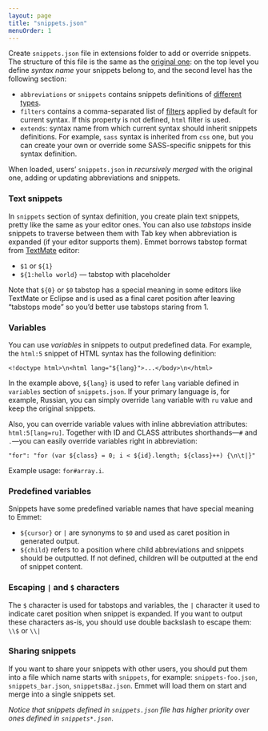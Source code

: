 ```yaml
---
layout: page
title: "snippets.json"
menuOrder: 1
---
```

Create `snippets.json` file in extensions folder to add or override snippets. The structure of this file is the same as the [original one](https://github.com/emmetio/emmet/blob/master/lib/snippets.json): on the top level you define _syntax name_ your snippets belong to, and the second level has the following section:

* `abbreviations` or `snippets` contains snippets definitions of [different types](/abbreviations/types/).
* `filters` contains a comma-separated list of [filters](/filters/) applied by default for current syntax. If this property is not defined, `html` filter is used.
* `extends`: syntax name from which current syntax should inherit snippets definitions. For example, `sass` syntax is inherited from `css` one, but you can create your own or override some SASS-specific snippets for this syntax definition.

When loaded, users’ `snippets.json` in _recursively merged_ with the original one, adding or updating abbreviations and snippets.

### Text snippets ###

In `snippets` section of syntax definition, you create plain text snippets, pretty like the same as your editor ones. You can also use _tabstops_ inside snippets to traverse between them with Tab key when abbreviation is expanded (if your editor supports them). Emmet borrows tabstop format from [TextMate](http://macromates.com) editor:

* `$1` or `${1}`
* `${1:hello world}` — tabstop with placeholder

Note that `${0}` or `$0` tabstop has a special meaning in some editors like TextMate or Eclipse and is used as a final caret position after leaving “tabstops mode” so you’d better use tabstops staring from 1.

### Variables ###

You can use _variables_ in snippets to output predefined data. For example, the `html:5` snippet of HTML syntax has the following definition:

    <!doctype html>\n<html lang="${lang}">...</body>\n</html>

In the example above, `${lang}` is used to refer `lang` variable defined in `variables` section of `snippets.json`. If your primary language is, for example, Russian, you can simply override `lang` variable with `ru` value and keep the original snippets.

Also, you can override variable values with inline abbreviation attributes: `html:5[lang=ru]`. Together with ID and CLASS attributes shorthands—`#` and `.`—you can easily override variables right in abbreviation:

    "for": "for (var ${class} = 0; i < ${id}.length; ${class}++) {\n\t|}"

Example usage: `for#array.i`.

### Predefined variables ###

Snippets have some predefined variable names that have special meaning to Emmet:

* `${cursor}` or `|` are synonyms to `$0` and used as caret position in generated output.
* `${child}` refers to a position where child abbreviations and snippets should be outputted. If not defined, children will be outputted at the end of snippet content.

### Escaping `|` and `$` characters ###

The `$` character is used for tabstops and variables, the `|` character it used to indicate caret position when snippet is expanded. If you want to output these characters as-is, you should use double backslash to escape them: `\\$` or `\\|`

### Sharing snippets

If you want to share your snippets with other users, you should put them into a file which name starts with `snippets`, for example: `snippets-foo.json`, `snippets_bar.json`, `snippetsBaz.json`. Emmet will load them on start and merge into  a single snippets set. 

_Notice that snippets defined in `snippets.json` file has higher priority over ones defined in `snippets*.json`_.
